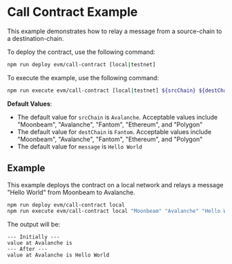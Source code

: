 # Call Contract Example

This example demonstrates how to relay a message from a source-chain to a destination-chain.

To deploy the contract, use the following command:

```bash
npm run deploy evm/call-contract [local|testnet]
```

To execute the example, use the following command:

```bash
npm run execute evm/call-contract [local|testnet] ${srcChain} ${destChain} ${message}
```

**Default Values**:

-   The default value for `srcChain` is `Avalanche`. Acceptable values include "Moonbeam", "Avalanche", "Fantom", "Ethereum", and "Polygon"
-   The default value for `destChain` is `Fantom`. Acceptable values include "Moonbeam", "Avalanche", "Fantom", "Ethereum", and "Polygon"
-   The default value for `message` is `Hello World`

## Example

This example deploys the contract on a local network and relays a message "Hello World" from Moonbeam to Avalanche.

```bash
npm run deploy evm/call-contract local
npm run execute evm/call-contract local "Moonbeam" "Avalanche" "Hello World"
```

The output will be:

```
--- Initially ---
value at Avalanche is
--- After ---
value at Avalanche is Hello World
```
